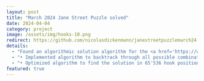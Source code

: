 ```yaml
---
layout: post
title: "March 2024 Jane Street Puzzle solved"
date: 2024-04-04
category: project
image: /assets/img/hooks-10.png
redirect: https://github.com/nicolasdickenmann/janestreetpuzzlemarch24
details:
  - "Found an algorithmic solution algorithm for the <a href='https://www.janestreet.com/puzzles/hooks-10-index/'>Jane Street Puzzle March 2024</a>"
  - "• Implemented algorithm to backtrack through all possible combinations using C++"
  - "• Optimized algorithm to find the solution in 65'536 hook positions in under 20 minutes on my laptop"
featured: true
---
```

